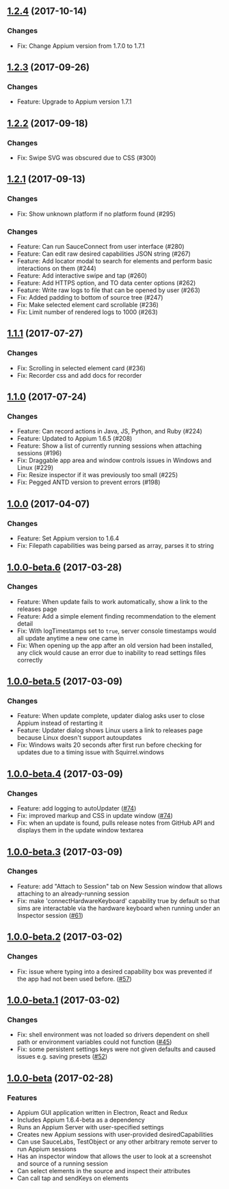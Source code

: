 ## [1.2.4](https://github.com/appium/appium-desktop/compare/v1.2.2...v1.2.3) (2017-10-14)

### Changes
* Fix: Change Appium version from 1.7.0 to 1.7.1


## [1.2.3](https://github.com/appium/appium-desktop/compare/v1.2.2...v1.2.3) (2017-09-26)

### Changes
* Feature: Upgrade to Appium version 1.7.1

## [1.2.2](https://github.com/appium/appium-desktop/compare/v1.2.1...v1.2.2) (2017-09-18)

### Changes
* Fix: Swipe SVG was obscured due to CSS (#300)

## [1.2.1](https://github.com/appium/appium-desktop/compare/v1.2.0...v1.2.1) (2017-09-13)

### Changes
* Fix: Show unknown platform if no platform found (#295)

### Changes
* Feature: Can run SauceConnect from user interface (#280)
* Feature: Can edit raw desired capabilities JSON string (#267)
* Feature: Add locator modal to search for elements and perform basic interactions on them (#244)
* Feature: Add interactive swipe and tap (#260)
* Feature: Add HTTPS option, and TO data center options (#262)
* Feature: Write raw logs to file that can be opened by user (#263)
* Fix: Added padding to bottom of source tree (#247)
* Fix: Make selected element card scrollable (#236)
* Fix: Limit number of rendered logs to 1000 (#263)

## [1.1.1](https://github.com/appium/appium-desktop/compare/v1.1.0...v1.1.1) (2017-07-27)

### Changes
* Fix: Scrolling in selected element card (#236)
* Fix: Recorder css and add docs for recorder

## [1.1.0](https://github.com/appium/appium-desktop/compare/v1.0.0...v1.1.0) (2017-07-24)

### Changes
* Feature: Can record actions in Java, JS, Python, and Ruby (#224)
* Feature: Updated to Appium 1.6.5 (#208)
* Feature: Show a list of currently running sessions when attaching sessions (#196)
* Fix: Draggable app area and window controls issues in Windows and Linux (#229)
* Fix: Resize inspector if it was previously too small (#225)
* Fix: Pegged ANTD version to prevent errors (#198) 

## [1.0.0](https://github.com/appium/appium-desktop/compare/v1.0.0-beta.6...v1.0.0) (2017-04-07)

### Changes
* Feature: Set Appium version to 1.6.4
* Fix: Filepath capabilities was being parsed as array, parses it to string 

## [1.0.0-beta.6](https://github.com/appium/appium-desktop/compare/v1.0.0-beta.5...v1.0.0-beta.6) (2017-03-28)

### Changes
* Feature: When update fails to work automatically, show a link to the releases page
* Feature: Add a simple element finding recommendation to the element detail
* Fix: With logTimestamps set to `true`, server console timestamps would all update anytime a new one came in
* Fix: When opening up the app after an old version had been installed, any click would cause an error due to inability to read settings files correctly


## [1.0.0-beta.5](https://github.com/appium/appium-desktop/compare/v1.0.0-beta.4...v1.0.0-beta.5) (2017-03-09)

### Changes
* Feature: When update complete, updater dialog asks user to close Appium instead of restarting it
* Feature: Updater dialog shows Linux users a link to releases page because Linux doesn't support autoupdates
* Fix: Windows waits 20 seconds after first run before checking for updates due to a timing issue with Squirrel.windows


## [1.0.0-beta.4](https://github.com/appium/appium-desktop/compare/v1.0.0-beta.3...v1.0.0-beta.4) (2017-03-09)

### Changes
* Feature: add logging to autoUpdater ([#74](https://github.com/appium/appium-desktop/issues/74))
* Fix: improved markup and CSS in update window ([#74](https://github.com/appium/appium-desktop/issues/74))
* Fix: when an update is found, pulls release notes from GitHub API and displays them in the update window textarea


## [1.0.0-beta.3](https://github.com/appium/appium-desktop/compare/v1.0.0-beta.2...v1.0.0-beta.3) (2017-03-09)

### Changes

* Feature: add "Attach to Session" tab on New Session window that allows attaching to an already-running session
* Fix: make 'connectHardwareKeyboard' capability true by default so that sims are interactable via the hardware keyboard when running under an Inspector session ([#61](https://github.com/appium/appium-desktop/issues/61))

## [1.0.0-beta.2](https://github.com/appium/appium-desktop/compare/v1.0.0-beta.1...v1.0.0-beta.2) (2017-03-02)

### Changes

* Fix: issue where typing into a desired capability box was prevented if the app had not been used before. ([#57](https://github.com/appium/appium-desktop/issues/57))


## [1.0.0-beta.1](https://github.com/appium/appium-desktop/compare/v1.0.0-beta...v1.0.0-beta.1) (2017-03-02)

### Changes

* Fix: shell environment was not loaded so drivers dependent on shell path or environment variables could not function ([#45](https://github.com/appium/appium-desktop/issues/45))
* Fix: some persistent settings keys were not given defaults and caused issues e.g. saving presets ([#52](https://github.com/appium/appium-desktop/issues/52))

## [1.0.0-beta](https://github.com/appium/appium-desktop/compare/e583bf1f7da6436e5b09747644700b1d19d66f1e...v1.0.0-beta) (2017-02-28)

### Features

* Appium GUI application written in Electron, React and Redux
* Includes Appium 1.6.4-beta as a dependency
* Runs an  Appium Server with user-specified settings
* Creates new Appium sessions with user-provided desiredCapabilities
* Can use SauceLabs, TestObject or any other arbitrary remote server to run Appium sessions
* Has an inspector window that allows the user to look at a screenshot and source of a running session
* Can select elements in the source and inspect their attributes
* Can call tap and sendKeys on elements
